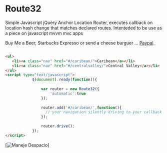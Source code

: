 Route32
=======

Simple Javascript jQuery Anchor Location Router, executes callback on location hash change that matches declared routes. Intenteded to be use as a piece on javascript mvvm mvc apps


Buy Me a Beer, Starbucks Expresso or send a cheese burguer ... [Paypal](https://www.paypal.me/gospelOfLuke/25).

```html

<ul>
   <li><a class="nav" href="#/caribean/">Caribean</a></li>
   <li><a class="nav" href="#/centralvalley/">Central Valley</a></li>  
</ul>
<script type="text/javascript">
			$(document).ready(function(){
				 
				var router = new Route32({
					'automatic':true
                });
                    
				router.add('#/caribean/',function(){
			      // your navigation silently driving to your callback
				});    
						
				router.drive();    
			});
</script>		

```



[![Maneje Despacio](http://www.prensalibre.cr/files/noticias/images/detail/721578111_ruta32.jpg)]

